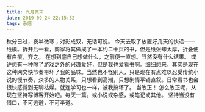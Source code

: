 ```yaml
---
title: 九月其末
date: 2019-09-24 22:15:52
tags: 杂感
---
```


秋分已过，夜半微寒；对影成双，无话可说。
今天去取了放置好几天的快递——纸模。拆开后一看，商家将其做成了一本约二十页的书，但是纸张却太厚，折叠便有白痕，弃之。
在想到底自己想做什么，之前便一直想。当然没有什么结果。
或许想有一种除了游戏之外的兴趣爱好，但是我也爱看书啊。细细想来，其实是现在这种网文快节奏带坏了我的品味。当然也不怪别人，只是现在有点难以忍受传统小说的慢节奏，众多的人物关系，只想看到高潮，只想剧情平铺直叙。日常看书也会很快感觉到无聊枯燥。就连学习也一样，被我搞坏了。
当改正！
怎么改正呢，从现在坚持写博客开始吧。每天一篇。或小说或杂感，或笔记或其他。
坚持当没有借口，不可逃避，不可半道。
